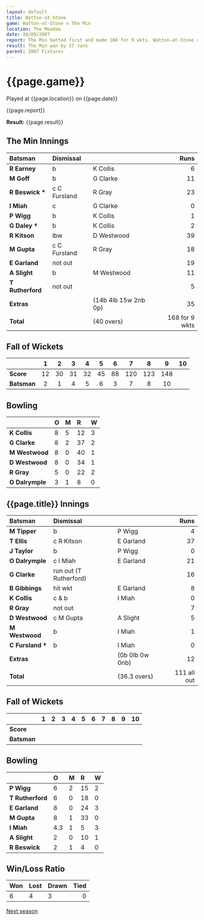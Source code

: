 ```yaml
---
layout: default
title: Watton-at-Stone
game: Watton-at-Stone v The Min
location: The Meadow
date: 30/09/2007
report: The Min batted first and made 168 for 9 wkts. Watton-at-Stone replied with 111 all out
result: The Min won by 57 runs
parent: 2007 Fixtures
---
```


# {{page.game}}

Played at {{page.location}} on {{page.date}}

{{page.report}}

**Result:** {{page.result}}

## The Min Innings

| Batsman | Dismissal |  | Runs |
|:---|:---|---|---:|
| **R Earney** | b | K Collis | 6 |
| **M Goff** | b | G Clarke | 11 |
| **R Beswick &#42;** | c C Fursland | R Gray | 23 |
| **I Miah** | c | G Clarke | 0 |
| **P Wigg** | b | K Collis | 1 |
| **G Daley &#8224;** | b | K Collis | 2 |
| **R Kitson** | lbw | D Westwood | 39 |
| **M Gupta** | c C Fursland | R Gray | 18 |
| **E Garland** | not out |  | 19 |
| **A Slight** | b | M Westwood | 11 |
| **T Rutherford** | not out |  | 5 |
| **Extras** | | (14b 4lb 15w 2nb 0p) | 35 |
| **Total** | | (40 overs) | 168 for 9 wkts |

## Fall of Wickets

| | 1 | 2 | 3 | 4 | 5 | 6 | 7 | 8 | 9 | 10 |
|---|:---:|:---:|:---:|:---:|:---:|:---:|:---:|:---:|:---:|:---:|
| **Score** | 12 | 30 | 31 | 32 | 45 | 88 | 120 | 123 | 148 |  |
| **Batsman** | 2 | 1 | 4 | 5 | 6 | 3 | 7 | 8 | 10 |  |

## Bowling

| | O | M | R | W |
|---|:---|:---|:---|:---|
| **K Collis** | 8 | 5 | 12 | 3 |
| **G Clarke** | 8 | 2 | 37 | 2 |
| **M Westwood** | 8 | 0 | 40 | 1 |
| **D Westwood** | 8 | 0 | 34 | 1 |
| **R Gray** | 5 | 0 | 22 | 2 |
| **O Dalrymple** | 3 | 1 | 8 | 0 |

## {{page.title}} Innings

| Batsman | Dismissal |  | Runs |
|:---|:---|---|---:|
| **M Tipper** | b | P Wigg | 4 |
| **T Ellis** | c R Kitson | E Garland | 37 |
| **J Taylor** | b | P Wigg | 0 |
| **O Dalrymple** | c I Miah | E Garland | 21 |
| **G Clarke** | run out (T Rutherford) |  | 16 |
| **B Gibbings** | hit wkt | E Garland  | 8 |
| **K Collis** | c & b | I Miah | 0 |
| **R Gray** | not out |  | 7 |
| **D Westwood** | c M Gupta | A Slight | 5 |
| **M Westwood** | b | I Miah | 1 |
| **C Fursland &#8224;** | b | I Miah | 0 |
| **Extras** | | (0b 0lb 0w 0nb) | 12 |
| **Total** | | (36.3 overs) | 111 all out |

## Fall of Wickets

| | 1 | 2 | 3 | 4 | 5 | 6 | 7 | 8 | 9 | 10 |
|---|:---:|:---:|:---:|:---:|:---:|:---:|:---:|:---:|:---:|:---:|
| **Score** |  |  |  |  |  |  |  |  |  |  |
| **Batsman** |  |  |  |  |  |  |  |  |  |  |

## Bowling

| | O | M | R | W |
|---|:---|:---|:---|:---|
| **P Wigg** | 6 | 2 | 15 | 2 |
| **T Rutherford** | 6 | 0 | 18 | 0 |
| **E Garland** | 8 | 0 | 24 | 3 |
| **M Gupta** | 8 | 1 | 33 | 0 |
| **I Miah** | 4.3 | 1 | 5 | 3 |
| **A Slight** | 2 | 0 | 10 | 1 |
| **R Beswick** | 2 | 1 | 4 | 0 |

## Win/Loss Ratio

| Won | Lost | Drawn | Tied |
|:---|:---|:---|---:|
| 6 | 4 | 3 | 0 |

[Next season](../2008)